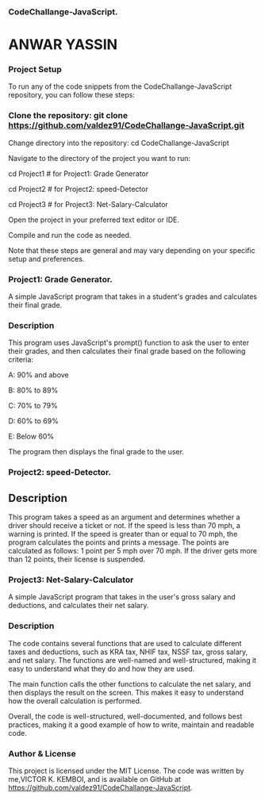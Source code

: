 ### CodeChallange-JavaScript.

# ANWAR YASSIN

### Project Setup
To run any of the code snippets from the CodeChallange-JavaScript repository, you can follow these steps:

### Clone the repository: git clone https://github.com/valdez91/CodeChallange-JavaScript.git

Change directory into the repository: cd CodeChallange-JavaScript

Navigate to the directory of the project you want to run:

cd Project1 # for Project1: Grade Generator

cd Project2 # for Project2: speed-Detector

cd Project3 # for Project3: Net-Salary-Calculator

Open the project in your preferred text editor or IDE.

Compile and run the code as needed.

Note that these steps are general and may vary depending on your specific setup and preferences.

### Project1: Grade Generator.
A simple JavaScript program that takes in a student's grades and calculates their final grade.

### Description
This program uses JavaScript's prompt() function to ask the user to enter their grades, and then calculates their final grade based on the following criteria:

A: 90% and above

B: 80% to 89%

C: 70% to 79%

D: 60% to 69%

E: Below 60%

The program then displays the final grade to the user.

### Project2: speed-Detector.
## Description
This program takes a speed as an argument and determines whether a driver should receive a ticket or not. If the speed is less than 70 mph, a warning is printed. If the speed is greater than or equal to 70 mph, the program calculates the points and prints a message. The points are calculated as follows: 1 point per 5 mph over 70 mph. If the driver gets more than 12 points, their license is suspended.

### Project3: Net-Salary-Calculator
A simple JavaScript program that takes in the user's gross salary and deductions, and calculates their net salary.

### Description
The code contains several functions that are used to calculate different taxes and deductions, such as KRA tax, NHIF tax, NSSF tax, gross salary, and net salary. The functions are well-named and well-structured, making it easy to understand what they do and how they are used.

The main function calls the other functions to calculate the net salary, and then displays the result on the screen. This makes it easy to understand how the overall calculation is performed.

Overall, the code is well-structured, well-documented, and follows best practices, making it a good example of how to write, maintain and readable code.

### Author & License
This project is licensed under the MIT License. The code was written by me,VICTOR K. KEMBOI, and is available on GitHub at https://github.com/valdez91/CodeChallange-JavaScript.